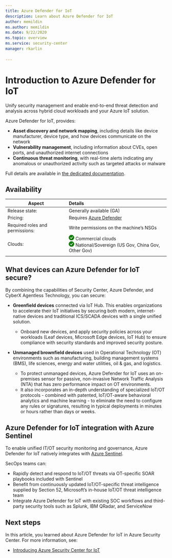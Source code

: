 ```yaml
---
title: Azure Defender for IoT 
description: Learn about Azure Defender for IoT 
author: memildin
ms.author: memildin
ms.date: 9/22/2020
ms.topic: overview
ms.service: security-center
manager: rkarlin

---
```


# Introduction to Azure Defender for IoT

Unify security management and enable end-to-end threat detection and analysis across hybrid cloud workloads and your Azure IoT solution.

Azure Defender for IoT, provides:

- **Asset discovery and network mapping**, including details like device manufacturer, device type, and how devices  communicate on the network
- **Vulnerability management**, including information about CVEs, open ports, and unauthorized internet connections
- **Continuous threat monitoring**, with real-time alerts indicating any anomalous or unauthorized activity such as targeted attacks or malware

Full details are available in [the dedicated documentation](https://docs.microsoft.com/azure/asc-for-iot/overview).

## Availability
|Aspect|Details|
|----|:----|
|Release state:|Generally available (GA)|
|Pricing:|Requires [Azure Defender](security-center-pricing.md)|
|Required roles and permissions:|Write permissions on the machine’s NSGs|
|Clouds:|![Yes](./media/icons/yes-icon.png) Commercial clouds<br>![Yes](./media/icons/yes-icon.png) National/Sovereign (US Gov, China Gov, Other Gov)|
|||

## What devices can Azure Defender for IoT secure?
By combining the capabilities of Security Center, Azure Defender, and CyberX Agentless Technology, you can secure:

- **Greenfield devices** connected via IoT Hub. This enables organizations to accelerate their IoT initiatives by securing both modern, internet-native devices and traditional ICS/SCADA devices with a single unified solution.
    - Onboard new devices, and apply security policies across your workloads (Leaf devices, Microsoft Edge devices, IoT Hub) to ensure compliance with security standards and improved security posture.

- **Unmanaged brownfield devices** used in Operational Technology (OT) environments such as manufacturing, building management systems (BMS), life sciences, energy and water utilities, oil & gas, and logistics. 
    - To protect unmanaged devices, Azure Defender for IoT uses an on-premises sensor for passive, non-invasive Network Traffic Analysis (NTA) that has zero performance impact on OT environments. 
    - It also incorporates an in-depth understanding of specialized IoT/OT protocols - combined with patented, IoT/OT-aware behavioral analytics and machine learning - to eliminate the need to configure any rules or signatures, resulting in typical deployments in minutes or hours rather than days or weeks. 


## Azure Defender for IoT integration with Azure Sentinel
To enable unified IT/OT security monitoring and governance, Azure Defender for IoT natively integrates with [Azure Sentinel](../sentinel/overview.md).

SecOps teams can:

- Rapidly detect and respond to IoT/OT threats via OT-specific SOAR playbooks included with Sentinel
- Benefit from continuously updated IoT/OT-specific threat intelligence supplied by Section 52, Microsoft’s in-house IoT/OT threat intelligence team
- Integrate Azure Defender for IoT with existing SOC workflows and third-party security tools such as Splunk, IBM QRadar, and ServiceNow


## Next steps

In this article, you learned about Azure Defender for IoT in Azure Security Center. For more information, see:

- [Introducing Azure Security Center for IoT](../asc-for-iot/overview.md)
